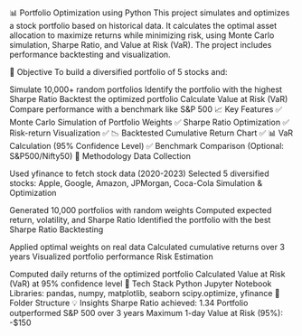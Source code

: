 📊 Portfolio Optimization using Python
This project simulates and optimizes a stock portfolio based on historical data. It calculates the optimal asset allocation to maximize returns while minimizing risk, using Monte Carlo simulation, Sharpe Ratio, and Value at Risk (VaR). The project includes performance backtesting and visualization.

📌 Objective
To build a diversified portfolio of 5 stocks and:

Simulate 10,000+ random portfolios
Identify the portfolio with the highest Sharpe Ratio
Backtest the optimized portfolio
Calculate Value at Risk (VaR)
Compare performance with a benchmark like S&P 500
📈 Key Features
✅ Monte Carlo Simulation of Portfolio Weights
✅ Sharpe Ratio Optimization
✅ Risk-return Visualization
✅ 📉 Backtested Cumulative Return Chart
✅ 📊 VaR Calculation (95% Confidence Level)
✅ Benchmark Comparison (Optional: S&P500/Nifty50)
🧠 Methodology
Data Collection

Used yfinance to fetch stock data (2020-2023)
Selected 5 diversified stocks: Apple, Google, Amazon, JPMorgan, Coca-Cola
Simulation & Optimization

Generated 10,000 portfolios with random weights
Computed expected return, volatility, and Sharpe Ratio
Identified the portfolio with the best Sharpe Ratio
Backtesting

Applied optimal weights on real data
Calculated cumulative returns over 3 years
Visualized portfolio performance
Risk Estimation

Computed daily returns of the optimized portfolio
Calculated Value at Risk (VaR) at 95% confidence level
🧮 Tech Stack
Python
Jupyter Notebook
Libraries:
pandas, numpy, matplotlib, seaborn
scipy.optimize, yfinance
📂 Folder Structure
💡 Insights
Sharpe Ratio achieved: 1.34
Portfolio outperformed S&P 500 over 3 years
Maximum 1-day Value at Risk (95%): -$150
